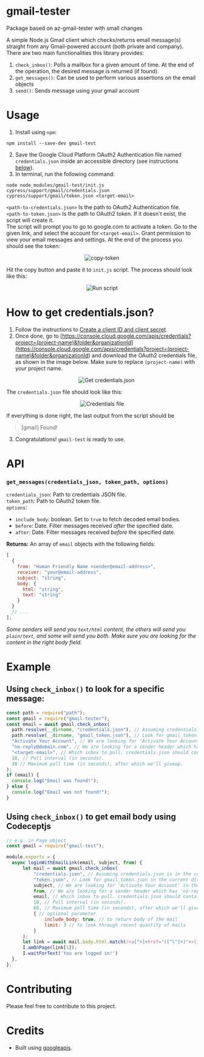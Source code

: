# gmail-tester
Package based on az-gmail-tester with small changes<br/>

A simple Node.js Gmail client which checks/returns email message(s) straight from any Gmail-powered account (both private and company).<br/>
There are two main functionalities this library provides:<br>

1.  `check_inbox()`: Polls a mailbox for a given amount of time. At the end of the operation, the desired message is returned (if found).
2.  `get_messages()`: Can be used to perform various assertions on the email objects
3. `send()`: Sends message using your gmail account

# Usage

1.  Install using `npm`:

```
npm install --save-dev gmail-test
```

2.  Save the Google Cloud Platform OAuth2 Authentication file named `credentials.json` inside an accessible directory (see instructions [below](https://www.npmjs.com/package/gmail-test#how-to-get-credentialsjson)).
3.  In terminal, run the following command:

```
node node_modules/gmail-test/init.js cypress/support/gmail/credentials.json cypress/support/gmail/token.json <target-email>
```

`<path-to-credentials.json>` Is the path to OAuth2 Authentication file.<br/>
`<path-to-token.json>` Is the path to OAuth2 token. If it doesn't exist, the script will create it.<br/>
The script will prompt you to go to google.com to activate a token.
Go to the given link, and select the account for `<target-email>`. Grant permission to view your email messages and settings. At the end of the process you should see the token:

<p align="center">
  <img src="https://i.ibb.co/sJm97H1/copy-token.png" alt="copy-token" border="0">
</p>

Hit the copy button and paste it to `init.js` script.
The process should look like this:

<p align="center">
  <img src="https://i.ibb.co/k94bkzB/run-script.png" alt="Run script">
</p>

# How to get credentials.json?

1.  Follow the instructions to [Create a client ID and client secret](https://developers.google.com/adwords/api/docs/guides/authentication#create_a_client_id_and_client_secret).
2.  Once done, go to [https://console.cloud.google.com/apis/credentials?project=(project-name)&folder&organizationId](<https://console.cloud.google.com/apis/credentials?project=(project-name)&folder&organizationId>) and download the OAuth2 credentials file, as shown in the image below. Make sure to replace `(project-name)` with your project name.
    <p align="center">
      <img src="https://i.ibb.co/z5FL6YK/get-credentials-json.png" alt="Get credentials.json">
    </p>

The `credentials.json` file should look like this:

<p align="center">
  <img src="https://i.ibb.co/1stgn28/credentials.png" alt="Credentials file">
</p>

If everything is done right, the last output from the script should be

> [gmail] Found!

3.  Congratulations! `gmail-test` is ready to use.

# API

### `get_messages(credentials_json, token_path, options)`

`credentials_json`: Path to credentials JSON file.<br>
`token_path`: Path to OAuth2 token file.<br>
`options`: <br>

* `include_body`: boolean. Set to `true` to fetch decoded email bodies.
* `before`: Date. Filter messages received _after_ the specified date.
* `after`: Date. Filter messages received _before_ the specified date.

**Returns:**
An array of `email` objects with the following fields:<br>

```javascript
[
  {
    from: "Human Friendly Name <sender@email-address>",
    receiver: "your@email-address",
    subject: "string",
    body: {
      html: "string",
      text: "string"
    }
  }
  // ...
];
```

_Some senders will send you `text/html` content, the others will send you `plain/text`, and some will send you both. Make sure you are looking for the content in the right body field._

# Example

## Using `check_inbox()` to look for a specific message:

```javascript
const path = require("path");
const gmail = require("gmail-tester");
const email = await gmail.check_inbox(
  path.resolve(__dirname, "credentials.json"), // Assuming credentials.json is in the current directory.
  path.resolve(__dirname, "gmail_token.json"), // Look for gmail_token.json in the current directory (if it doesn't exists, it will be created by the script).
  "Activate Your Account", // We are looking for 'Activate Your Account' in the subject of the message.
  "no-reply@domain.com", // We are looking for a sender header which has 'no-reply@domain.com' in it.
  "<target-email>", // Which inbox to poll. credentials.json should contain the credentials to it.
  10, // Poll interval (in seconds).
  30 // Maximum poll time (in seconds), after which we'll giveup.
);
if (email) {
  console.log("Email was found!");
} else {
  console.log("Email was not found!");
}
```
## Using `check_inbox()` to get email body using Codeceptjs


```javascript
// e.g. in Page object
const gmail = require("gmail-test");

module.exports = {
  async loginWithEmailLink(email, subject, from) {
      let mail = await gmail.check_inbox(
          "credentials.json", // Assuming credentials.json is in the current directory.
          "token.json", // Look for gmail_token.json in the current directory (if it doesn't exists, it will be created by the script).
          subject, // We are looking for 'Activate Your Account' in the subject of the message.
          from, // We are looking for a sender header which has 'no-reply@domain.com' in it.
          email, // Which inbox to poll. credentials.json should contain the credentials to it.
          10, // Poll interval (in seconds).
          60, // Maximum poll time (in seconds), after which we'll giveup.
          { // optional parameter
              include_body: true, // to return body of the mail
              limit: 3 // to look through recent quantity of mails
          }
      );
      let link = await mail.body.html.match(/<a[^>]+href="([^\"]+)"+>link<\/a> e.g. Some link href/);
      I.amOnPage(link[1]);
      I.waitForText('You are logged in!')
  },
};
```
# Contributing

Please feel free to contribute to this project.

# Credits

* Built using [googleapis](https://github.com/googleapis/googleapis).

